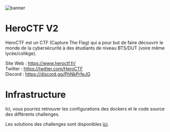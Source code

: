![banner](https://pbs.twimg.com/profile_banners/815907006708060160/1586530306/1500x500)

# HeroCTF V2

HeroCTF est un CTF (Capture The Flag) qui a pour but de faire découvrir le monde de la cybersécurité à des étudiants de niveau BTS/DUT (voire même lycée/collège).

Site Web : https://www.heroctf.fr/ <br>
Twitter : https://twitter.com/HeroCTF <br>
Discord : https://discord.gg/PhNkPrfeJG

# Infrastructure

Ici, vous pourrez retrouver les configurations des dockers et le code source des différents challenges.


Les solutions des challenges sont disponibles [ici](https://github.com/HeroCTF/HeroCTF_v2/tree/master/Challenges).
